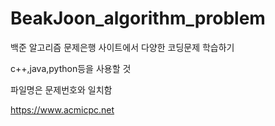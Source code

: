 # BeakJoon_algorithm_problem
백준 알고리즘 문제은행 사이트에서 다양한 코딩문제 학습하기

c++,java,python등을 사용할 것

파일명은 문제번호와 일치함 

https://www.acmicpc.net